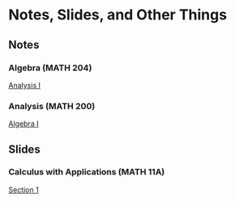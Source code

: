 # Notes, Slides, and Other Things
## Notes
### Algebra (MATH 204)
[Analysis I](jhi3.github.io/notes/analysis_i.pdf)
### Analysis (MATH 200)
[Algebra I](jhi3.github.io/notes/algebra_i.pdf)
## Slides
### Calculus with Applications (MATH 11A)
[Section 1](jhi3.github.io/slides/11A/section1.pdf)
